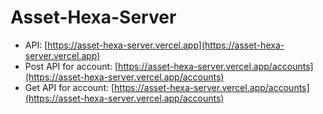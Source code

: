 # Asset-Hexa-Server
- API: [https://asset-hexa-server.vercel.app](https://asset-hexa-server.vercel.app)
- Post API for account: [https://asset-hexa-server.vercel.app/accounts](https://asset-hexa-server.vercel.app/accounts)
- Get API for account: [https://asset-hexa-server.vercel.app/accounts](https://asset-hexa-server.vercel.app/accounts)

